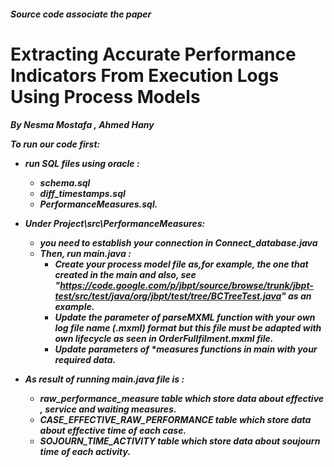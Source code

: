 <h5>Source code associate the paper
<h1> Extracting Accurate Performance Indicators From Execution Logs Using Process Models
<h5>By Nesma Mostafa , Ahmed Hany

To run our code first: 
- run SQL files using oracle :
	- schema.sql 
	- diff_timestamps.sql 
	- PerformanceMeasures.sql.
- Under Project\src\PerformanceMeasures:
	- you need to establish your connection in Connect_database.java
	- Then, run main.java :
		- Create your process model file as,for example, the one that created in the main 
			and also, see "https://code.google.com/p/jbpt/source/browse/trunk/jbpt-test/src/test/java/org/jbpt/test/tree/BCTreeTest.java" as an example.
		- Update the parameter of parseMXML function with your own log file name (.mxml) format 
			but this file must be adapted with own lifecycle as seen in OrderFullfilment.mxml file.
		- Update parameters of *measures functions in main with your required data.
		
- As result of running main.java file is :
	- raw_performance_measure table which store data about effective , service and waiting measures.
	- CASE_EFFECTIVE_RAW_PERFORMANCE table which store data about effective time of each case.
	- SOJOURN_TIME_ACTIVITY table which store data about soujourn time of each activity.
	





